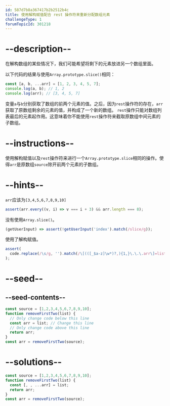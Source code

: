 ```yaml
---
id: 587d7b8a367417b2b2512b4c
title: 使用解构赋值配合 rest 操作符来重新分配数组元素
challengeType: 1
forumTopicId: 301218
---
```


# --description--

在解构数组的某些情况下，我们可能希望将剩下的元素放进另一个数组里面。

以下代码的结果与使用`Array.prototype.slice()`相同：

```js
const [a, b, ...arr] = [1, 2, 3, 4, 5, 7];
console.log(a, b); // 1, 2
console.log(arr); // [3, 4, 5, 7]
```

变量`a`与`b`分别获取了数组的前两个元素的值。之后，因为`rest`操作符的存在，`arr`获取了原数组剩余的元素的值，并构成了一个新的数组。 `rest`操作只能对数组列表最后的元素起作用。这意味着你不能使用`rest`操作符来截取原数组中间元素的子数组。

# --instructions--

使用解构赋值以及`rest`操作符来进行一个`Array.prototype.slice`相同的操作。使得`arr`是原数组`source`除开前两个元素的子数组。

# --hints--

`arr`应该为`[3,4,5,6,7,8,9,10]`

```js
assert(arr.every((v, i) => v === i + 3) && arr.length === 8);
```

没有使用`Array.slice()`。

```js
(getUserInput) => assert(!getUserInput('index').match(/slice/g));
```

使用了解构赋值。

```js
assert(
  code.replace(/\s/g, '').match(/\[(([_$a-z]\w*)?,){1,}\.\.\.arr\]=list/i)
);
```

# --seed--

## --seed-contents--

```js
const source = [1,2,3,4,5,6,7,8,9,10];
function removeFirstTwo(list) {
  // Only change code below this line
  const arr = list; // Change this line
  // Only change code above this line
  return arr;
}
const arr = removeFirstTwo(source);
```

# --solutions--

```js
const source = [1,2,3,4,5,6,7,8,9,10];
function removeFirstTwo(list) {
  const [, , ...arr] = list;
  return arr;
}
const arr = removeFirstTwo(source);
```
